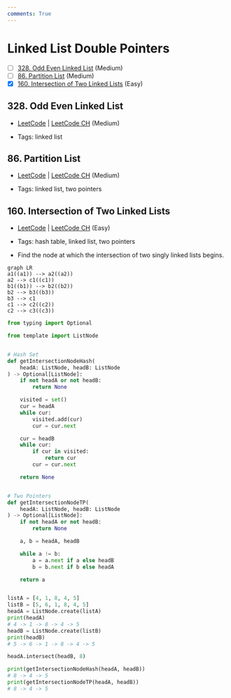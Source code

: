 ```yaml
---
comments: True
---
```


# Linked List Double Pointers

- [ ] [328. Odd Even Linked List](https://leetcode.cn/problems/odd-even-linked-list/) (Medium)
- [ ] [86. Partition List](https://leetcode.cn/problems/partition-list/) (Medium)
- [x] [160. Intersection of Two Linked Lists](https://leetcode.cn/problems/intersection-of-two-linked-lists/) (Easy)

## 328. Odd Even Linked List

-   [LeetCode](https://leetcode.com/problems/odd-even-linked-list/) | [LeetCode CH](https://leetcode.cn/problems/odd-even-linked-list/) (Medium)

-   Tags: linked list

## 86. Partition List

-   [LeetCode](https://leetcode.com/problems/partition-list/) | [LeetCode CH](https://leetcode.cn/problems/partition-list/) (Medium)

-   Tags: linked list, two pointers

## 160. Intersection of Two Linked Lists

-   [LeetCode](https://leetcode.com/problems/intersection-of-two-linked-lists/) | [LeetCode CH](https://leetcode.cn/problems/intersection-of-two-linked-lists/) (Easy)

-   Tags: hash table, linked list, two pointers
-   Find the node at which the intersection of two singly linked lists begins.

```mermaid
graph LR
a1((a1)) --> a2((a2))
a2 --> c1((c1))
b1((b1)) --> b2((b2))
b2 --> b3((b3))
b3 --> c1
c1 --> c2((c2))
c2 --> c3((c3))
```

```python title="160. Intersection of Two Linked Lists - Python Solution"
from typing import Optional

from template import ListNode


# Hash Set
def getIntersectionNodeHash(
    headA: ListNode, headB: ListNode
) -> Optional[ListNode]:
    if not headA or not headB:
        return None

    visited = set()
    cur = headA
    while cur:
        visited.add(cur)
        cur = cur.next

    cur = headB
    while cur:
        if cur in visited:
            return cur
        cur = cur.next

    return None


# Two Pointers
def getIntersectionNodeTP(
    headA: ListNode, headB: ListNode
) -> Optional[ListNode]:
    if not headA or not headB:
        return None

    a, b = headA, headB

    while a != b:
        a = a.next if a else headB
        b = b.next if b else headA

    return a


listA = [4, 1, 8, 4, 5]
listB = [5, 6, 1, 8, 4, 5]
headA = ListNode.create(listA)
print(headA)
# 4 -> 1 -> 8 -> 4 -> 5
headB = ListNode.create(listB)
print(headB)
# 5 -> 6 -> 1 -> 8 -> 4 -> 5

headA.intersect(headB, 8)

print(getIntersectionNodeHash(headA, headB))
# 8 -> 4 -> 5
print(getIntersectionNodeTP(headA, headB))
# 8 -> 4 -> 5

```
